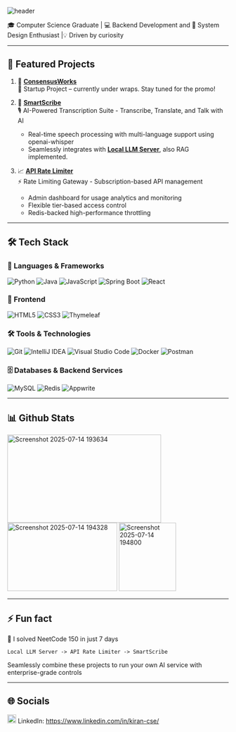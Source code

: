 ![header](https://capsule-render.vercel.app/api?text=Hii,%20I'm%20Kiran%20👋&animation=fadeIn&type=waving&color=gradient&height=100)

🎓 Computer Science Graduate | 💻 Backend Development and 🚀 System Design Enthusiast |💡 Driven by curiosity 

---

## 🚀 Featured Projects

1. 🎯 **[ConsensusWorks]([https://github.com/Kiran-velan/Artificial-Swarm-Intelligence-Platform](https://github.com/Kiran-velan/ConsensusWorks-Collective_Decision_Making_Platform))**  
   🤖 Startup Project – currently under wraps. Stay tuned for the promo!

2. 💬 **[SmartScribe](https://github.com/Kiran-velan/SmartScribe)**  
   🎙️ AI-Powered Transcription Suite - Transcribe, Translate, and Talk with AI
    - Real-time speech processing with multi-language support using openai-whisper
    - Seamlessly integrates with **[Local LLM Server](https://github.com/Kiran-velan/Local-LLM-Server)**, also RAG implemented.

4. 📈 **[API Rate Limiter](https://github.com/Kiran-velan/API-Rate-Limiter)**  
   ⚡ Rate Limiting Gateway - Subscription-based API management
   - Admin dashboard for usage analytics and monitoring
   - Flexible tier-based access control
   - Redis-backed high-performance throttling

---

## 🛠️ Tech Stack

### 🚀 Languages & Frameworks
![Python](https://img.shields.io/badge/python-3670A0?style=for-the-badge&logo=python&logoColor=ffdd54)
![Java](https://img.shields.io/badge/java-%23ED8B00.svg?style=for-the-badge&logo=openjdk&logoColor=white)
![JavaScript](https://img.shields.io/badge/javascript-%23323330.svg?style=for-the-badge&logo=javascript&logoColor=%23F7DF1E)
![Spring Boot](https://img.shields.io/badge/spring%20boot-%236DB33F.svg?style=for-the-badge&logo=spring&logoColor=white)
![React](https://img.shields.io/badge/react-%2320232a.svg?style=for-the-badge&logo=react&logoColor=%2361DAFB)

### 🎨 Frontend
![HTML5](https://img.shields.io/badge/html5-%23E34F26.svg?style=for-the-badge&logo=html5&logoColor=white)
![CSS3](https://img.shields.io/badge/css3-%231572B6.svg?style=for-the-badge&logo=css3&logoColor=white)
![Thymeleaf](https://img.shields.io/badge/Thymeleaf-%23005C0F.svg?style=for-the-badge&logo=Thymeleaf&logoColor=white)

### 🛠️ Tools & Technologies
![Git](https://img.shields.io/badge/git-%23F05033.svg?style=for-the-badge&logo=git&logoColor=white)
![IntelliJ IDEA](https://img.shields.io/badge/IntelliJIDEA-000000.svg?style=for-the-badge&logo=intellij-idea&logoColor=white)
![Visual Studio Code](https://img.shields.io/badge/Visual%20Studio%20Code-0078d4.svg?style=for-the-badge&logo=visual-studio-code&logoColor=white)
![Docker](https://img.shields.io/badge/docker-%230db7ed.svg?style=for-the-badge&logo=docker&logoColor=white)
![Postman](https://img.shields.io/badge/Postman-FF6C37?style=for-the-badge&logo=postman&logoColor=white)

### 🗄️ Databases & Backend Services
![MySQL](https://img.shields.io/badge/mysql-%2300000f.svg?style=for-the-badge&logo=mysql&logoColor=white)
![Redis](https://img.shields.io/badge/redis-%23DD0031.svg?style=for-the-badge&logo=redis&logoColor=white)
![Appwrite](https://img.shields.io/badge/Appwrite-%23FD366E.svg?style=for-the-badge&logo=appwrite&logoColor=white)


---

## 📊 Github Stats

<img width="350" height="200" alt="Screenshot 2025-07-14 193634" src="https://github.com/user-attachments/assets/6d24d5cd-d1dc-448d-942a-ec556ebb244a" />  <img width="250" height="155" alt="Screenshot 2025-07-14 194328" src="https://github.com/user-attachments/assets/cfbd038d-6985-4c48-bea5-0b6416bacf32" />  <img width="130" height="155" alt="Screenshot 2025-07-14 194800" src="https://github.com/user-attachments/assets/acca4d7b-8a5f-4fbd-a71a-dca760c554e7" />

---

## ⚡ Fun fact
🎯 I solved NeetCode 150 in just 7 days
```
Local LLM Server -> API Rate Limiter -> SmartScribe
```
Seamlessly combine these projects to run your own AI service with enterprise-grade controls

---

## 🌐 Socials
<img width="20" height="20" alt="image" src="https://github.com/user-attachments/assets/7ff892b1-8903-4b19-8b4c-b1c07f824c4b" /> LinkedIn: https://www.linkedin.com/in/kiran-cse/

